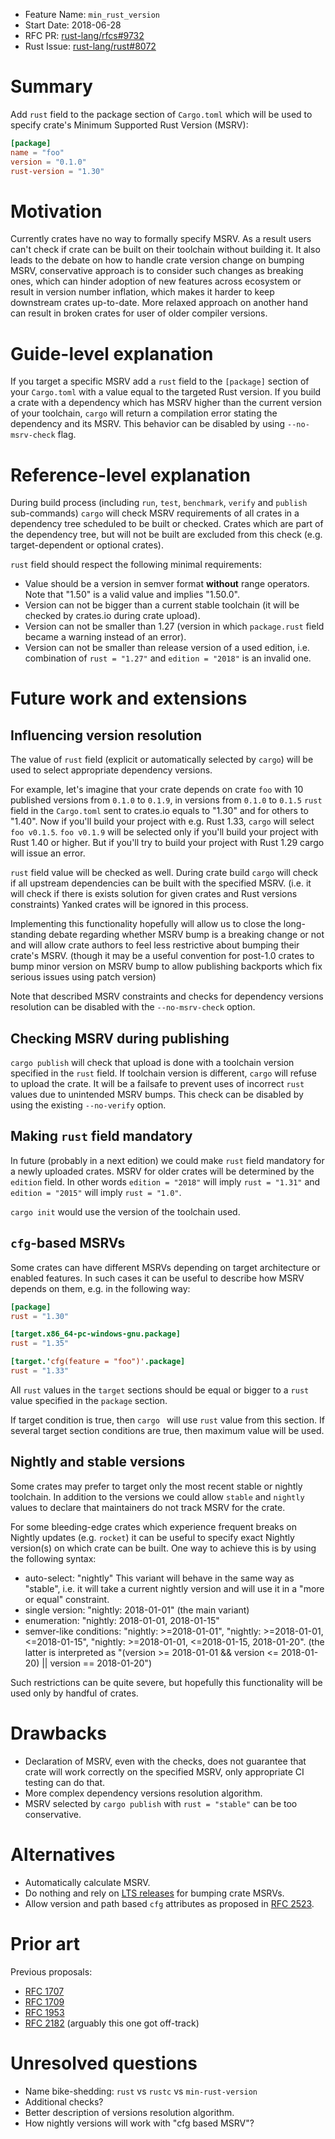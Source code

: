 - Feature Name: `min_rust_version`
- Start Date: 2018-06-28
- RFC PR: [rust-lang/rfcs#9732](https://github.com/rust-lang/rfcs/pull/9732)
- Rust Issue: [rust-lang/rust#8072](https://github.com/rust-lang/cargo/issues/8072)

# Summary
[summary]: #summary

Add `rust` field to the package section of `Cargo.toml` which will be used to
specify crate's Minimum Supported Rust Version (MSRV):
```toml
[package]
name = "foo"
version = "0.1.0"
rust-version = "1.30"
```

# Motivation
[motivation]: #motivation

Currently crates have no way to formally specify MSRV. As a result users can't
check if crate can be built on their toolchain without building it. It also
leads to the debate on how to handle crate version change on bumping MSRV,
conservative approach is to consider such changes as breaking ones, which can
hinder adoption of new features across ecosystem or result in version number
inflation, which makes it harder to keep downstream crates up-to-date. More
relaxed approach on another hand can result in broken crates for user of older
compiler versions.

# Guide-level explanation
[guide-level-explanation]: #guide-level-explanation

If you target a specific MSRV add a `rust` field to the `[package]` section of
your `Cargo.toml` with a value equal to the targeted Rust version. If you build
a crate with a dependency which has MSRV higher than the current version of your
toolchain, `cargo` will return a compilation error stating the dependency and
its MSRV. This behavior can be disabled by using `--no-msrv-check` flag.

# Reference-level explanation
[reference-level-explanation]: #reference-level-explanation

During build process (including `run`, `test`, `benchmark`, `verify` and `publish`
sub-commands) `cargo` will check MSRV requirements of all crates in a dependency
tree scheduled to be built or checked. Crates which are part of the dependency
tree, but will not be built are excluded from this check (e.g. target-dependent
or optional crates).

`rust` field should respect the following minimal requirements:
- Value should be a version in semver format **without** range operators. Note
that "1.50" is a valid value and implies "1.50.0".
- Version can not be bigger than a current stable toolchain (it will be checked
by crates.io during crate upload).
- Version can not be smaller than 1.27 (version in which  `package.rust` field
became a warning instead of an error).
- Version can not be smaller than release version of a used edition, i.e.
combination of `rust = "1.27"` and `edition = "2018"` is an invalid one.

# Future work and extensions
[future-work]: #future-work

## Influencing version resolution

The value of `rust` field (explicit or automatically selected by `cargo`) will
be used to select appropriate dependency versions.

For example, let's imagine that your crate depends on crate `foo` with 10 published
versions from `0.1.0` to `0.1.9`, in versions from `0.1.0` to `0.1.5` `rust`
field in the `Cargo.toml` sent to crates.io equals to "1.30" and for others to
"1.40". Now if you'll build your project with e.g. Rust 1.33, `cargo` will select
`foo v0.1.5`. `foo v0.1.9` will be selected only if you'll build your project with
Rust 1.40 or higher. But if you'll try to build your project with Rust 1.29 cargo
will issue an error.

`rust` field value will be checked as well. During crate build `cargo` will check
if all upstream dependencies can be built with the specified MSRV. (i.e. it will
check if there is exists solution for given crates and Rust versions constraints)
Yanked crates will be ignored in this process.

Implementing this functionality hopefully will allow us to close the long-standing
debate regarding whether MSRV bump is a breaking change or not and will allow
crate authors to feel less restrictive about bumping their crate's MSRV. (though
it may be a useful convention for post-1.0 crates to bump minor version on MSRV
bump to allow publishing backports which fix serious issues using patch version)

Note that described MSRV constraints and checks for dependency versions resolution
can be disabled with the `--no-msrv-check` option.

## Checking MSRV during publishing

`cargo publish` will check that upload is done with a toolchain version specified
in the `rust` field. If toolchain version is different, `cargo` will refuse to
upload the crate. It will be a failsafe to prevent uses of incorrect `rust` values
due to unintended MSRV bumps. This check can be disabled by using the existing
`--no-verify` option.

## Making `rust` field mandatory

In future (probably in a next edition) we could make `rust` field mandatory for
a newly uploaded crates. MSRV for older crates will be determined by the `edition`
field. In other words `edition = "2018"` will imply `rust = "1.31"` and
`edition = "2015"` will imply `rust = "1.0"`.

`cargo init` would use the version of the toolchain used.

## `cfg`-based MSRVs

Some crates can have different MSRVs depending on target architecture or enabled
features. In such cases it can be useful to describe how MSRV depends on them,
e.g. in the following way:
```toml
[package]
rust = "1.30"

[target.x86_64-pc-windows-gnu.package]
rust = "1.35"

[target.'cfg(feature = "foo")'.package]
rust = "1.33"
```

All `rust` values in the `target` sections should be equal or bigger to a `rust` value
specified in the `package` section.

If target condition is true, then `cargo ` will use `rust` value from this section.
If several target section conditions are true, then maximum value will be used.

## Nightly and stable versions

Some crates may prefer to target only the most recent stable or nightly toolchain.
In addition to the versions we could allow `stable` and `nightly` values to declare
that maintainers do not track MSRV for the crate.

For some bleeding-edge crates which experience frequent breaks on Nightly updates
(e.g. `rocket`) it can be useful to specify exact Nightly version(s) on which
crate can be built. One way to achieve this is by using the following syntax:
- auto-select: "nightly" This variant will behave in the same way as "stable", i.e.
it will take a current nightly version and will use it in a "more or equal" constraint.
- single version: "nightly: 2018-01-01" (the main variant)
- enumeration: "nightly: 2018-01-01, 2018-01-15"
- semver-like conditions: "nightly: >=2018-01-01", "nightly: >=2018-01-01, <=2018-01-15",
"nightly: >=2018-01-01, <=2018-01-15, 2018-01-20". (the latter is interpreted as
"(version >= 2018-01-01 && version <= 2018-01-20) || version == 2018-01-20")

Such restrictions can be quite severe, but hopefully this functionality will be
used only by handful of crates.

# Drawbacks
[drawbacks]: #drawbacks

- Declaration of MSRV, even with the checks, does not guarantee that crate
will work correctly on the specified MSRV, only appropriate CI testing can do that.
- More complex dependency versions resolution algorithm.
- MSRV selected by `cargo publish` with `rust = "stable"` can be too
conservative.

# Alternatives
[alternatives]: #alternatives

- Automatically calculate MSRV.
- Do nothing and rely on [LTS releases](https://github.com/rust-lang/rfcs/pull/2483)
for bumping crate MSRVs.
- Allow version and path based `cfg` attributes as proposed in [RFC 2523](https://github.com/rust-lang/rfcs/pull/2523).

# Prior art
[prior-art]: #prior-art

Previous proposals:
- [RFC 1707](https://github.com/rust-lang/rfcs/pull/1707)
- [RFC 1709](https://github.com/rust-lang/rfcs/pull/1709)
- [RFC 1953](https://github.com/rust-lang/rfcs/pull/1953)
- [RFC 2182](https://github.com/rust-lang/rfcs/pull/2182) (arguably this one got off-track)

# Unresolved questions
[unresolved]: #unresolved-questions

- Name bike-shedding: `rust` vs `rustc` vs `min-rust-version`
- Additional checks?
- Better description of versions resolution algorithm.
- How nightly versions will work with "cfg based MSRV"?
